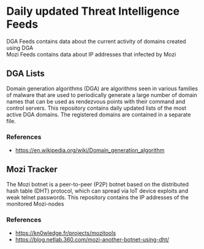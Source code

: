 # Daily updated Threat Intelligence Feeds

DGA Feeds contains data about the current activity of domains created using DGA  
Mozi Feeds contains data about IP addresses that infected by Mozi  

## DGA Lists

Domain generation algorithms (DGA) are algorithms seen in various families of malware that are used to periodically generate a large number of domain names that can be used as rendezvous points with their command and control servers. This repository contains daily updated lists of the most active DGA domains. The registered domains are contained in a separate file.

### References
* https://en.wikipedia.org/wiki/Domain_generation_algorithm

## Mozi Tracker

The Mozi botnet is a peer-to-peer (P2P) botnet based on the distributed hash table (DHT) protocol, which can spread via IoT device exploits and weak telnet passwords.
This repository contains the IP addresses of the monitored Mozi-nodes

### References
* https://kn0wledge.fr/projects/mozitools
* https://blog.netlab.360.com/mozi-another-botnet-using-dht/
